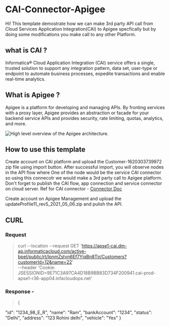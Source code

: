 # CAI-Connector-Apigee
Hi! This template demostrate how we can make 3rd party API call from Cloud Services Application Integration(CAI) to Apigee specfically but by doing some modifications you make call to any other Platform. 

## what is CAI ?
Informatica® Cloud Application Integration (CAI) service offers a single, trusted solution to support any integration pattern, data set, user-type or endpoint to automate business processes, expedite transactions and enable real-time analytics.

## What is Apigee ?
Apigee is a platform for developing and managing APIs. By fronting services with a proxy layer, Apigee provides an abstraction or facade for your backend service APIs and provides security, rate limiting, quotas, analytics, and more.

![High level overview
  of the Apigee architecture.](https://cloud.google.com/apigee/docs/api-platform/images/ng-saas/ng-saas-arch.png)
  
## How to use this template 

Create account on CAI platform and upload the Customer-1620303739972 zip file using import button. After successful import, you will observe nodes in the API flow where One of the node would be the service CAI connector so using this connecotr we would make a 3rd party call to Apigee platform.
Don't forget to publish the CAI flow, app connection and service connector on cloud server.
Ref for CAI connector - [Connector Doc ](https://docs.informatica.com/integration-cloud/cloud-application-integration/current-version/tutorial----calculator/create-a-service-connector-and-a-connection.html)

Create account on Apigee Management and upload the updateProfile11_rev5_2021_05_06.zip and pulish the API.

## CURL
### Request
>curl --location --request GET 'https://apse1-cai.dm-ap.informaticacloud.com/active-bpel/public/rt/lpnmZstyn6Ef7YjqBn8Tir/Customers?customerId=12&name=22' \
--header 'Cookie: JSESSIONID=9E71C3A97CA4D18B9BB83D734F200941.cai-prod-apse1-r36-app04.infacloudops.net'

### Response -
> {

"id": "1234_98_E_R",
"name": "Ram",
"bankAccount": "1234",
"status": "Delhi",
"address": "123 Rohini delhi",
"vehicle": "Yes"
}
